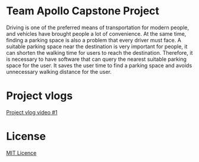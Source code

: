 # Team Apollo Capstone Project
Driving is one of the preferred means of transportation for modern people, and vehicles have brought people a lot of convenience. At the same time, finding a parking space is also a problem that every driver must face. A suitable parking space near the destination is very important for people, it can shorten the walking time for users to reach the destination. Therefore, it is necessary to have software that can query the nearest suitable parking space for the user. It saves the user time to find a parking space and avoids unnecessary walking distance for the user.

# Project vlogs
[Project vlog video #1](https://youtu.be/MFvi8rMCnk8) 

# License 
[MIT Licence](https://www.mit.edu/~amini/LICENSE.md)
